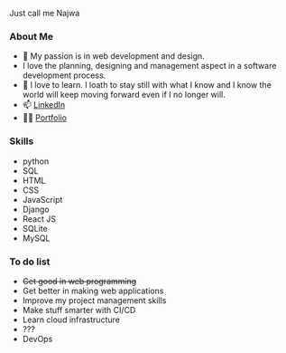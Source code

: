 Just call me Najwa

### About Me
- 🌱 My passion is in web development and design.
- I love the planning, designing and management aspect in a software development process.
- 📖 I love to learn. I loath to stay still with what I know and I know the world will keep moving forward even if I no longer will.
- 📫  [LinkedIn](https://www.linkedin.com/in/izzatul-najwa-binti-ismail)
- 👩‍💻  [Portfolio](https://izzywa.github.io/portfolio/)

### Skills
- python
- SQL
- HTML
- CSS
- JavaScript
- Django
- React JS
- SQLite
- MySQL

### To do list
- <del>Get good in web programming</del>
- Get better in making web applications
- Improve my project management skills
- Make stuff smarter with CI/CD
- Learn cloud infrastructure
- ???
- DevOps 


<!---
Izzywa/Izzywa is a ✨ special ✨ repository because its `README.md` (this file) appears on your GitHub profile.
You can click the Preview link to take a look at your changes.
--->
